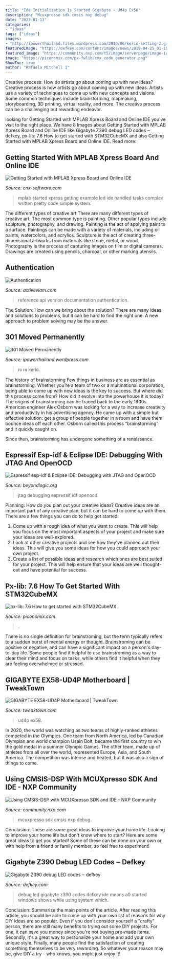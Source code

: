 ```yaml
---
title: "Ide Initialization Is Started Gigabyte ~ Ud4p Ex58"
description: "Mcuxpresso sdk cmsis nxp debug"
date: "2023-01-13"
categories:
- "ideas"
tags: ["ideas"]
images:
- "http://ipowerthailand.files.wordpress.com/2010/06/kerio-setting-2.gif?w=530&amp;h=371"
featuredImage: "https://defkey.com/content/images/news/2019-04-25_01-15-58-debug-codes-1-inline.jpg"
featured_image: "https://community.nxp.com/t5/image/serverpage/image-id/12224i634B09D4B7E73966/image-size/large?v=v2&amp;px=999"
image: "https://piconomix.com/px-fwlib/cmx_code_generator.png"
ShowToc: true
author: "Rafaela Mitchell I"
---
```



Creative process: How do artists go about coming up with new ideas?
Creative process is how artists go about coming up with new ideas. Artists use a variety of techniques to come up with new concepts and visions. Some common techniques include brainstorming, mapmaking, storyboarding, 3D printing, virtual reality, and more. The creative process can be a challenging but rewarding endeavor.

	

		
looking for Getting Started with MPLAB Xpress Board and Online IDE you've visit to the right place. We have 8 Images about Getting Started with MPLAB Xpress Board and Online IDE like Gigabyte Z390 debug LED codes ‒ defkey, px-lib: 7.6 How to get started with STM32CubeMX and also Getting Started with MPLAB Xpress Board and Online IDE. Read more:
		
    
## Getting Started With MPLAB Xpress Board And Online IDE

<img loading=lazy src="http://www.cnx-software.com/wp-content/uploads/2016/04/MPLAB_Express_LED_Potentionmeter_Example.jpg" onerror="this.onerror=null;this.src='https://tse3.mm.bing.net/th?id=OIP.KuqLUQmQKQLi-QpNazOrQgHaGa&amp;pid=15.1';" alt="Getting Started with MPLAB Xpress Board and Online IDE">

_Source: cnx-software.com_

>mplab started xpress getting example led ide handled tasks complex written pretty code simple system. 

	

The different types of creative art
There are many different types of creative art. The most common type is painting. Other popular types include sculpture, photography, and drawing.
Painting is the act of applying paint to a surface. Paintings can be made with a variety of materials, including oil paints, watercolors, and acrylics. Sculpture is the act of creating three-dimensional artworks from materials like stone, metal, or wood. Photography is the process of capturing images on film or digital cameras. Drawings are created using pencils, charcoal, or other marking utensils.

    
## Authentication

<img loading=lazy src="https://activeviam.com/activeui/documentation/4.1.4/images/logo.png" onerror="this.onerror=null;this.src='https://tse2.mm.bing.net/th?id=OIP.X7dqyagewJVnruuEnhDyegAAAA&amp;pid=15.1';" alt="Authentication">

_Source: activeviam.com_

>reference api version documentation authentication. 

	

The Solution: How can we bring about the solution?
There are many ideas and solutions to problems, but it can be hard to find the right one. A new approach to problem solving may be the answer.

    
## 301 Moved Permanently

<img loading=lazy src="http://ipowerthailand.files.wordpress.com/2010/06/kerio-setting-2.gif?w=530&amp;h=371" onerror="this.onerror=null;this.src='https://tse1.mm.bing.net/th?id=OIP.9hf6ihPuDG6T8XoPVPAsGwHaFM&amp;pid=15.1';" alt="301 Moved Permanently">

_Source: ipowerthailand.wordpress.com_

>เต เพ kerio. 

	

The history of brainstorming
Few things in business are as essential as brainstorming. Whether you’re a team of two or a multinational corporation, being able to come up with new ideas is the key to success. But where did this process come from? How did it evolve into the powerhouse it is today?
The origins of brainstorming can be traced back to the early 1900s. American engineer Alex Osborn was looking for a way to increase creativity and productivity in his advertising agency. He came up with a simple but effective solution: get a group of people together in a room and have them bounce ideas off each other. Osborn called this process “brainstorming” and it quickly caught on.

Since then, brainstorming has undergone something of a renaissance.

    
## Espressif Esp-idf &amp; Eclipse IDE: Debugging With JTAG And OpenOCD

<img loading=lazy src="https://www.beyondlogic.org/wp-content/uploads/2020/11/main-300x235.png" onerror="this.onerror=null;this.src='https://tse4.mm.bing.net/th?id=OIP.1WDTbOzSAiWdHZQAflxpRgAAAA&amp;pid=15.1';" alt="Espressif esp-idf &amp; Eclipse IDE: Debugging with JTAG and OpenOCD">

_Source: beyondlogic.org_

>jtag debugging espressif idf openocd. 

	

Planning: How do you plan out your creative ideas?
Creative ideas are an important part of any creative plan, but it can be hard to come up with them. 
There are a few things you can do to help get started:

1. Come up with a rough idea of what you want to create. This will help you focus on the most important aspects of your project and make sure your ideas are well-explored. 
2. Look at other creative projects and see how they’ve planned out their ideas. This will give you some ideas for how you could approach your own project. 
3. Create a list of possible ideas and research which ones are best suited for your project. This will help ensure that your ideas are well thought-out and have potential for success.

    
## Px-lib: 7.6 How To Get Started With STM32CubeMX

<img loading=lazy src="https://piconomix.com/px-fwlib/cmx_code_generator.png" onerror="this.onerror=null;this.src='https://tse2.mm.bing.net/th?id=OIP.9LCl23TFMHK1w-RgTTmW5wHaC7&amp;pid=15.1';" alt="px-lib: 7.6 How to get started with STM32CubeMX">

_Source: piconomix.com_

>. 

	

There is no single definition for brainstroming, but the term typically refers to a sudden burst of mental energy or thought. Brainstroming can be positive or negative, and can have a significant impact on a person's day-to-day life. Some people find it helpful to use brainstroming as a way to clear their mind and focus on tasks, while others find it helpful when they are feeling overwhelmed or stressed.

    
## GIGABYTE EX58-UD4P Motherboard | TweakTown

<img loading=lazy src="https://www.tweaktown.com/images/content/2/7/2752_7.jpg" onerror="this.onerror=null;this.src='https://tse3.mm.bing.net/th?id=OIP.VdZ2GmP0VxP-XpB8m579_AHaE7&amp;pid=15.1';" alt="GIGABYTE EX58-UD4P Motherboard | TweakTown">

_Source: tweaktown.com_

>ud4p ex58. 

	

In 2020, the world was watching as two teams of highly-ranked athletes competed in the Olympics. One team from North America, led by Canadian Olympian and world champion Usain Bolt, became the first country to win the gold medal in a summer Olympic Games. The other team, made up of athletes from all over the world, represented Europe, Asia, and South America. The competition was intense and heated, but it was also a sign of things to come.

    
## Using CMSIS-DSP With MCUXpresso SDK And IDE - NXP Community

<img loading=lazy src="https://community.nxp.com/t5/image/serverpage/image-id/12224i634B09D4B7E73966/image-size/large?v=v2&amp;px=999" onerror="this.onerror=null;this.src='https://tse4.mm.bing.net/th?id=OIP.-8_N85iSPzZXk0wDqc-A7AHaGx&amp;pid=15.1';" alt="Using CMSIS-DSP with MCUXpresso SDK and IDE - NXP Community">

_Source: community.nxp.com_

>mcuxpresso sdk cmsis nxp debug. 

	

Conclusion: These are some great ideas to improve your home life.
Looking to improve your home life but don't know where to start? Here are some great ideas to get you started! Some of these can be done on your own or with help from a friend or family member, so feel free to experiment!

    
## Gigabyte Z390 Debug LED Codes ‒ Defkey

<img loading=lazy src="https://defkey.com/content/images/news/2019-04-25_01-15-58-debug-codes-1-inline.jpg" onerror="this.onerror=null;this.src='https://tse3.mm.bing.net/th?id=OIP.sInFbfVKukOi8J1qq4rC5QHaJF&amp;pid=15.1';" alt="Gigabyte Z390 debug LED codes ‒ defkey">

_Source: defkey.com_

>debug led gigabyte z390 codes defkey ide means a0 started windows shows while using system which. 

	

Conclusion: Summarize the main points of the article.
After reading this article, you should be able to come up with your own list of reasons for why DIY ideas are so popular. Even if you don't consider yourself a "crafty" person, there are still many benefits to trying out some DIY projects. For one, it can save you money since you're not buying pre-made items. Secondly, it's a great way to personalize your home and add your own unique style. Finally, many people find the satisfaction of creating something themselves to be very rewarding. So whatever your reason may be, give DIY a try - who knows, you might just enjoy it!

